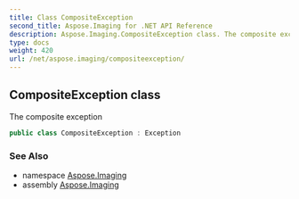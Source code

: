 ```yaml
---
title: Class CompositeException
second_title: Aspose.Imaging for .NET API Reference
description: Aspose.Imaging.CompositeException class. The composite exception
type: docs
weight: 420
url: /net/aspose.imaging/compositeexception/
---
```

## CompositeException class

The composite exception

```csharp
public class CompositeException : Exception
```

### See Also

* namespace [Aspose.Imaging](../../aspose.imaging/)
* assembly [Aspose.Imaging](../../)


